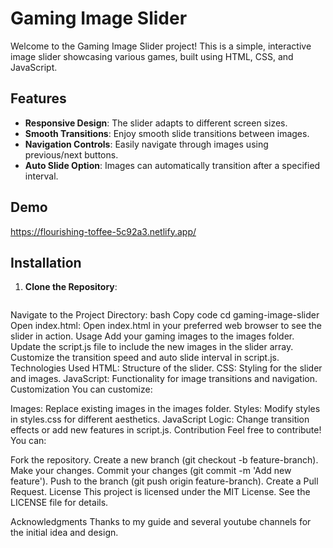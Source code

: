 # Gaming Image Slider

Welcome to the Gaming Image Slider project! This is a simple, interactive image slider showcasing various games, built using HTML, CSS, and JavaScript.

## Features

- **Responsive Design**: The slider adapts to different screen sizes.
- **Smooth Transitions**: Enjoy smooth slide transitions between images.
- **Navigation Controls**: Easily navigate through images using previous/next buttons.
- **Auto Slide Option**: Images can automatically transition after a specified interval.

## Demo

https://flourishing-toffee-5c92a3.netlify.app/

## Installation

1. **Clone the Repository**:
   ```bash
Navigate to the Project Directory:
bash
Copy code
cd gaming-image-slider
Open index.html: Open index.html in your preferred web browser to see the slider in action.
Usage
Add your gaming images to the images folder.
Update the script.js file to include the new images in the slider array.
Customize the transition speed and auto slide interval in script.js.
Technologies Used
HTML: Structure of the slider.
CSS: Styling for the slider and images.
JavaScript: Functionality for image transitions and navigation.
Customization
You can customize:

Images: Replace existing images in the images folder.
Styles: Modify styles in styles.css for different aesthetics.
JavaScript Logic: Change transition effects or add new features in script.js.
Contribution
Feel free to contribute! You can:

Fork the repository.
Create a new branch (git checkout -b feature-branch).
Make your changes.
Commit your changes (git commit -m 'Add new feature').
Push to the branch (git push origin feature-branch).
Create a Pull Request.
License
This project is licensed under the MIT License. See the LICENSE file for details.

Acknowledgments
Thanks to my guide and several youtube channels for the initial idea and design.
